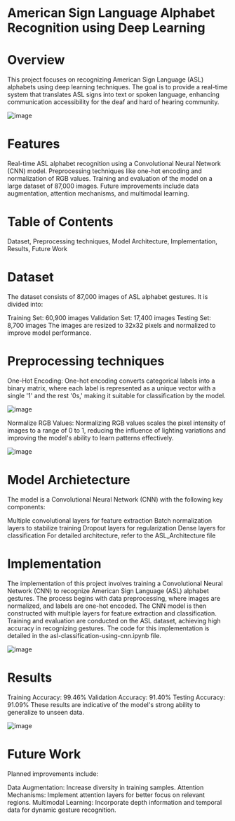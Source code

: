 # American Sign Language Alphabet Recognition using Deep Learning
# Overview
This project focuses on recognizing American Sign Language (ASL) alphabets using deep learning techniques. The goal is to provide a real-time system that translates ASL signs into text or spoken language, enhancing communication accessibility for the deaf and hard of hearing community.

![image](https://github.com/user-attachments/assets/138ade30-b9da-4269-97ac-5e16e86253c5)

# Features
Real-time ASL alphabet recognition using a Convolutional Neural Network (CNN) model.
Preprocessing techniques like one-hot encoding and normalization of RGB values.
Training and evaluation of the model on a large dataset of 87,000 images.
Future improvements include data augmentation, attention mechanisms, and multimodal learning.


# Table of Contents
Dataset,
Preprocessing techniques,
Model Architecture,
Implementation,
Results,
Future Work

# Dataset
The dataset consists of 87,000 images of ASL alphabet gestures. It is divided into:

Training Set: 60,900 images
Validation Set: 17,400 images
Testing Set: 8,700 images
The images are resized to 32x32 pixels and normalized to improve model performance.


# Preprocessing techniques
One-Hot Encoding: One-hot encoding converts categorical labels into a binary matrix, where each label is represented as a unique vector with a single '1' and the rest '0s,' making it suitable for classification by the model.

![image](https://github.com/user-attachments/assets/6efb8223-3545-422e-b2d1-a86a24e8d2b9)

Normalize RGB Values: Normalizing RGB values scales the pixel intensity of images to a range of 0 to 1, reducing the influence of lighting variations and improving the model's ability to learn patterns effectively.

![image](https://github.com/user-attachments/assets/6f27bd92-1e9f-4932-849f-4f2f8531fdeb)

# Model Archietecture
The model is a Convolutional Neural Network (CNN) with the following key components:

Multiple convolutional layers for feature extraction
Batch normalization layers to stabilize training
Dropout layers for regularization
Dense layers for classification
For detailed architecture, refer to the ASL_Architecture file


# Implementation
The implementation of this project involves training a Convolutional Neural Network (CNN) to recognize American Sign Language (ASL) alphabet gestures. The process begins with data preprocessing, where images are normalized, and labels are one-hot encoded. The CNN model is then constructed with multiple layers for feature extraction and classification. Training and evaluation are conducted on the ASL dataset, achieving high accuracy in recognizing gestures. The code for this implementation is detailed in the asl-classification-using-cnn.ipynb file.

![image](https://github.com/user-attachments/assets/db2cbcc1-2bc1-4360-97a9-57e590309b17)



# Results
Training Accuracy: 99.46%
Validation Accuracy: 91.40%
Testing Accuracy: 91.09%
These results are indicative of the model's strong ability to generalize to unseen data.

![image](https://github.com/user-attachments/assets/dc8e1b4d-0420-458a-a92e-9415c7e518f8)

# Future Work
Planned improvements include:

Data Augmentation: Increase diversity in training samples.
Attention Mechanisms: Implement attention layers for better focus on relevant regions.
Multimodal Learning: Incorporate depth information and temporal data for dynamic gesture recognition.



